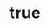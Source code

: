 ---
greet:
    es: Hola, mi nombre es 
    en: Hi, my name is 
title:
    es: Desarrollador de Software.
    en: Software Developer.
description:
    es: Soy un desarrollador de software y estudiante de Ingeniería en Sistemas de la Información nacido en Argentina. Me gusta aprender nuevas cosas y enfrentarme a nuevos retos.
    en: I am a software developer and Information Systems Engineering student from Argentina. I like learning new things and facing new challenges.
img: https://res.cloudinary.com/dmfr1l3tj/image/upload/v1741417127/yo_pi7o3r.webp
---